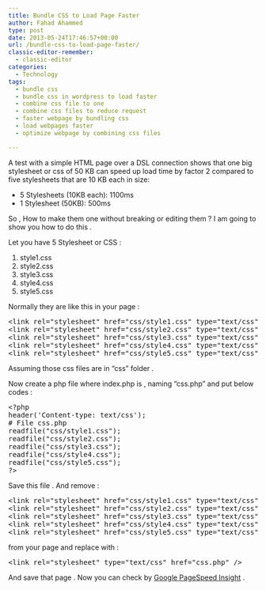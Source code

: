 ```yaml
---
title: Bundle CSS to Load Page Faster
author: Fahad Ahammed
type: post
date: 2013-05-24T17:46:57+00:00
url: /bundle-css-to-load-page-faster/
classic-editor-remember:
  - classic-editor
categories:
  - Technology
tags:
  - bundle css
  - bundle css in wordpress to load faster
  - combine css file to one
  - combine css files to reduce request
  - faster webpage by bundling css
  - load webpages faster
  - optimize webpage by combining css files

---
```

A test with a simple HTML page over a DSL connection shows that one big stylesheet or css of 50 KB can speed up load time by factor 2 compared to five stylesheets that are 10 KB each in size:

  * 5 Stylesheets (10KB each): 1100ms
  * 1 Stylesheet (50KB): 500ms

So , How to make them one without breaking or editing them ? I am going to show you how to do this .<!--more-->

Let you have 5 Stylesheet or CSS :

  1. style1.css
  2. style2.css
  3. style3.css
  4. style4.css
  5. style5.css

Normally they are like this in your page :

<pre>&lt;link rel="stylesheet" href="css/style1.css" type="text/css" media="all"&gt;
&lt;link rel="stylesheet" href="css/style2.css" type="text/css" media="all"&gt;
&lt;link rel="stylesheet" href="css/style3.css" type="text/css" media="all"&gt;
&lt;link rel="stylesheet" href="css/style4.css" type="text/css" media="all"&gt;
&lt;link rel="stylesheet" href="css/style5.css" type="text/css" media="all"&gt;</pre>

Assuming those css files are in &#8220;css&#8221; folder .

Now create a php file where index.php is , naming &#8220;css.php&#8221; and put below codes :

<pre>&lt;?php
header('Content-type: text/css');
# File css.php
readfile("css/style1.css");
readfile("css/style2.css");
readfile("css/style3.css");
readfile("css/style4.css");
readfile("css/style5.css");
?&gt;</pre>

Save this file . And remove :

<pre>&lt;link rel="stylesheet" href="css/style1.css" type="text/css" media="all"&gt;
&lt;link rel="stylesheet" href="css/style2.css" type="text/css" media="all"&gt;
&lt;link rel="stylesheet" href="css/style3.css" type="text/css" media="all"&gt;
&lt;link rel="stylesheet" href="css/style4.css" type="text/css" media="all"&gt;
&lt;link rel="stylesheet" href="css/style5.css" type="text/css" media="all"&gt;</pre>

from your page and replace with :

<pre>&lt;link rel="stylesheet" type="text/css" href="css.php" /&gt;</pre>

And save that page . Now you can check by <a href="https://developers.google.com/speed/pagespeed/insights" target="_blank" rel="noopener">Google PageSpeed Insight</a> .
